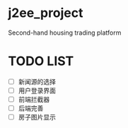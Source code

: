 # j2ee_project
Second-hand housing trading platform

# TODO LIST
- [ ] 新闻源的选择
- [ ] 用户登录界面
- [ ] 前端拦截器
- [ ] 后端完善
- [ ] 房子图片显示
